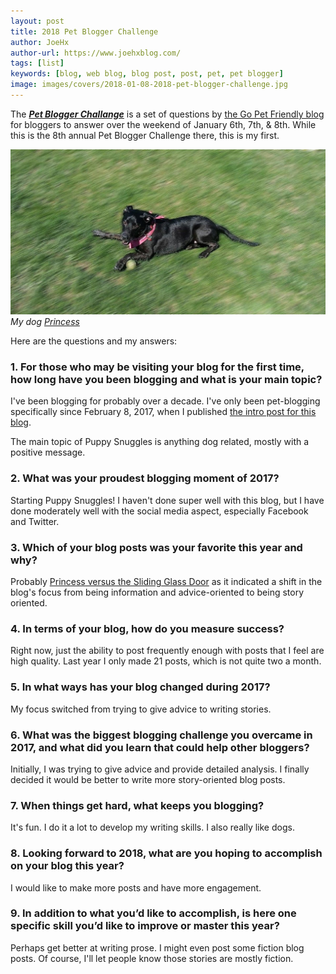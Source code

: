 ```yaml
---
layout: post
title: 2018 Pet Blogger Challenge
author: JoeHx
author-url: https://www.joehxblog.com/
tags: [list]
keywords: [blog, web blog, blog post, post, pet, pet blogger]
image: images/covers/2018-01-08-2018-pet-blogger-challenge.jpg
---
```


The [***Pet Blogger Challange***](https://blog.gopetfriendly.com/8th-annual-pet-blogger-challenge-coming-january-6th-7th-and-8th/) is a set of questions by [the Go Pet Friendly blog](https://blog.gopetfriendly.com/) for bloggers to answer over the weekend of January 6th, 7th, & 8th. While this is the 8th annual Pet Blogger Challenge there, this is my first.

![My dog Princess](/images/covers/2018-01-08-2018-pet-blogger-challenge.jpg)
*My dog [Princess](http://www.puppy-snuggles.com/blog/puppy-profile-princess/)*

Here are the questions and my answers:

### 1. For those who may be visiting your blog for the first time, how long have you been blogging and what is your main topic?

I've been blogging for probably over a decade. I've only been pet-blogging specifically since February 8, 2017, when I published [the intro post for this blog](http://www.puppy-snuggles.com/blog/introducing-puppy-snuggles/).

The main topic of Puppy Snuggles is anything dog related, mostly with a positive message.

### 2. What was your proudest blogging moment of 2017?

Starting Puppy Snuggles! I haven't done super well with this blog, but I have done moderately well with the social media aspect, especially Facebook and Twitter.

### 3. Which of your blog posts was your favorite this year and why?

Probably [Princess versus the Sliding Glass Door](http://www.puppy-snuggles.com/blog/princess-versus-the-sliding-glass-door/) as it indicated a shift in the blog's focus from being information and advice-oriented to being story oriented.

### 4. In terms of your blog, how do you measure success?

Right now, just the ability to post frequently enough with posts that I feel are high quality. Last year I only made 21 posts, which is not quite two a month.

### 5. In what ways has your blog changed during 2017?

My focus switched from trying to give advice to writing stories.

### 6. What was the biggest blogging challenge you overcame in 2017, and what did you learn that could help other bloggers?

Initially, I was trying to give advice and provide detailed analysis. I finally decided it would be better to write more story-oriented blog posts.

### 7. When things get hard, what keeps you blogging?

It's fun. I do it a lot to develop my writing skills. I also really like dogs.

### 8. Looking forward to 2018, what are you hoping to accomplish on your blog this year?

I would like to make more posts and have more engagement.

### 9. In addition to what you’d like to accomplish, is here one specific skill you’d like to improve or master this year?

Perhaps get better at writing prose. I might even post some fiction blog posts. Of course, I'll let people know those stories are mostly fiction.
